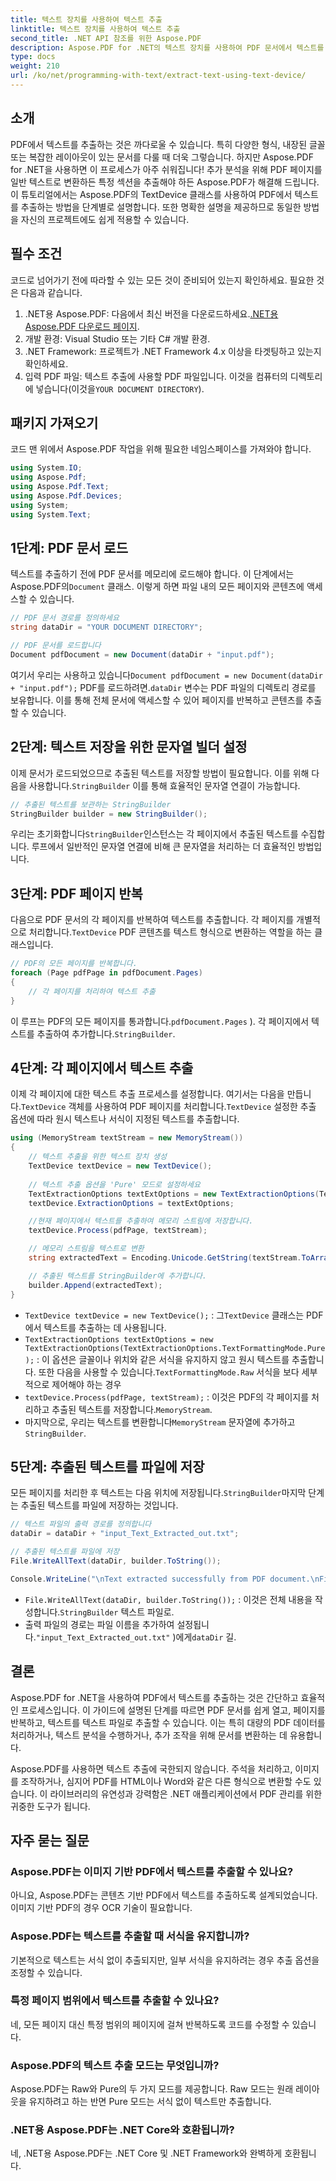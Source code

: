 ```yaml
---
title: 텍스트 장치를 사용하여 텍스트 추출
linktitle: 텍스트 장치를 사용하여 텍스트 추출
second_title: .NET API 참조를 위한 Aspose.PDF
description: Aspose.PDF for .NET의 텍스트 장치를 사용하여 PDF 문서에서 텍스트를 추출하는 방법을 알아보세요.
type: docs
weight: 210
url: /ko/net/programming-with-text/extract-text-using-text-device/
---
```

## 소개

PDF에서 텍스트를 추출하는 것은 까다로울 수 있습니다. 특히 다양한 형식, 내장된 글꼴 또는 복잡한 레이아웃이 있는 문서를 다룰 때 더욱 그렇습니다. 하지만 Aspose.PDF for .NET을 사용하면 이 프로세스가 아주 쉬워집니다! 추가 분석을 위해 PDF 페이지를 일반 텍스트로 변환하든 특정 섹션을 추출해야 하든 Aspose.PDF가 해결해 드립니다. 이 튜토리얼에서는 Aspose.PDF의 TextDevice 클래스를 사용하여 PDF에서 텍스트를 추출하는 방법을 단계별로 설명합니다. 또한 명확한 설명을 제공하므로 동일한 방법을 자신의 프로젝트에도 쉽게 적용할 수 있습니다.

## 필수 조건

코드로 넘어가기 전에 따라할 수 있는 모든 것이 준비되어 있는지 확인하세요. 필요한 것은 다음과 같습니다.

1.  .NET용 Aspose.PDF: 다음에서 최신 버전을 다운로드하세요.[.NET용 Aspose.PDF 다운로드 페이지](https://releases.aspose.com/pdf/net/).
2. 개발 환경: Visual Studio 또는 기타 C# 개발 환경.
3. .NET Framework: 프로젝트가 .NET Framework 4.x 이상을 타겟팅하고 있는지 확인하세요.
4. 입력 PDF 파일: 텍스트 추출에 사용할 PDF 파일입니다. 이것을 컴퓨터의 디렉토리에 넣습니다(이것을`YOUR DOCUMENT DIRECTORY`).

## 패키지 가져오기

코드 맨 위에서 Aspose.PDF 작업을 위해 필요한 네임스페이스를 가져와야 합니다.

```csharp
using System.IO;
using Aspose.Pdf;
using Aspose.Pdf.Text;
using Aspose.Pdf.Devices;
using System;
using System.Text;
```

## 1단계: PDF 문서 로드

 텍스트를 추출하기 전에 PDF 문서를 메모리에 로드해야 합니다. 이 단계에서는 Aspose.PDF의`Document` 클래스. 이렇게 하면 파일 내의 모든 페이지와 콘텐츠에 액세스할 수 있습니다.

```csharp
// PDF 문서 경로를 정의하세요
string dataDir = "YOUR DOCUMENT DIRECTORY";

// PDF 문서를 로드합니다
Document pdfDocument = new Document(dataDir + "input.pdf");
```

 여기서 우리는 사용하고 있습니다`Document pdfDocument = new Document(dataDir + "input.pdf");` PDF를 로드하려면.`dataDir` 변수는 PDF 파일의 디렉토리 경로를 보유합니다. 이를 통해 전체 문서에 액세스할 수 있어 페이지를 반복하고 콘텐츠를 추출할 수 있습니다.

## 2단계: 텍스트 저장을 위한 문자열 빌더 설정

 이제 문서가 로드되었으므로 추출된 텍스트를 저장할 방법이 필요합니다. 이를 위해 다음을 사용합니다.`StringBuilder` 이를 통해 효율적인 문자열 연결이 가능합니다.

```csharp
// 추출된 텍스트를 보관하는 StringBuilder
StringBuilder builder = new StringBuilder();
```

 우리는 초기화합니다`StringBuilder`인스턴스는 각 페이지에서 추출된 텍스트를 수집합니다. 루프에서 일반적인 문자열 연결에 비해 큰 문자열을 처리하는 더 효율적인 방법입니다.

## 3단계: PDF 페이지 반복

 다음으로 PDF 문서의 각 페이지를 반복하여 텍스트를 추출합니다. 각 페이지를 개별적으로 처리합니다.`TextDevice` PDF 콘텐츠를 텍스트 형식으로 변환하는 역할을 하는 클래스입니다.

```csharp
// PDF의 모든 페이지를 반복합니다.
foreach (Page pdfPage in pdfDocument.Pages)
{
    // 각 페이지를 처리하여 텍스트 추출
}
```

이 루프는 PDF의 모든 페이지를 통과합니다.`pdfDocument.Pages` ). 각 페이지에서 텍스트를 추출하여 추가합니다.`StringBuilder`.

## 4단계: 각 페이지에서 텍스트 추출

 이제 각 페이지에 대한 텍스트 추출 프로세스를 설정합니다. 여기서는 다음을 만듭니다.`TextDevice` 객체를 사용하여 PDF 페이지를 처리합니다.`TextDevice` 설정한 추출 옵션에 따라 원시 텍스트나 서식이 지정된 텍스트를 추출합니다.

```csharp
using (MemoryStream textStream = new MemoryStream())
{
    // 텍스트 추출을 위한 텍스트 장치 생성
    TextDevice textDevice = new TextDevice();
    
    // 텍스트 추출 옵션을 'Pure' 모드로 설정하세요
    TextExtractionOptions textExtOptions = new TextExtractionOptions(TextExtractionOptions.TextFormattingMode.Pure);
    textDevice.ExtractionOptions = textExtOptions;

    //현재 페이지에서 텍스트를 추출하여 메모리 스트림에 저장합니다.
    textDevice.Process(pdfPage, textStream);

    // 메모리 스트림을 텍스트로 변환
    string extractedText = Encoding.Unicode.GetString(textStream.ToArray());

    // 추출된 텍스트를 StringBuilder에 추가합니다.
    builder.Append(extractedText);
}
```

- `TextDevice textDevice = new TextDevice();` : 그`TextDevice` 클래스는 PDF에서 텍스트를 추출하는 데 사용됩니다.
- `TextExtractionOptions textExtOptions = new TextExtractionOptions(TextExtractionOptions.TextFormattingMode.Pure);` : 이 옵션은 글꼴이나 위치와 같은 서식을 유지하지 않고 원시 텍스트를 추출합니다. 또한 다음을 사용할 수 있습니다.`TextFormattingMode.Raw` 서식을 보다 세부적으로 제어해야 하는 경우
- `textDevice.Process(pdfPage, textStream);` : 이것은 PDF의 각 페이지를 처리하고 추출된 텍스트를 저장합니다.`MemoryStream`.
-  마지막으로, 우리는 텍스트를 변환합니다`MemoryStream` 문자열에 추가하고`StringBuilder`.

## 5단계: 추출된 텍스트를 파일에 저장

 모든 페이지를 처리한 후 텍스트는 다음 위치에 저장됩니다.`StringBuilder`마지막 단계는 추출된 텍스트를 파일에 저장하는 것입니다.

```csharp
// 텍스트 파일의 출력 경로를 정의합니다
dataDir = dataDir + "input_Text_Extracted_out.txt";

// 추출된 텍스트를 파일에 저장
File.WriteAllText(dataDir, builder.ToString());

Console.WriteLine("\nText extracted successfully from PDF document.\nFile saved at " + dataDir);
```

- `File.WriteAllText(dataDir, builder.ToString());` : 이것은 전체 내용을 작성합니다.`StringBuilder` 텍스트 파일로.
- 출력 파일의 경로는 파일 이름을 추가하여 설정됩니다.`"input_Text_Extracted_out.txt"` )에게`dataDir` 길.

## 결론

Aspose.PDF for .NET을 사용하여 PDF에서 텍스트를 추출하는 것은 간단하고 효율적인 프로세스입니다. 이 가이드에 설명된 단계를 따르면 PDF 문서를 쉽게 열고, 페이지를 반복하고, 텍스트를 텍스트 파일로 추출할 수 있습니다. 이는 특히 대량의 PDF 데이터를 처리하거나, 텍스트 분석을 수행하거나, 추가 조작을 위해 문서를 변환하는 데 유용합니다.

Aspose.PDF를 사용하면 텍스트 추출에 국한되지 않습니다. 주석을 처리하고, 이미지를 조작하거나, 심지어 PDF를 HTML이나 Word와 같은 다른 형식으로 변환할 수도 있습니다. 이 라이브러리의 유연성과 강력함은 .NET 애플리케이션에서 PDF 관리를 위한 귀중한 도구가 됩니다.

## 자주 묻는 질문

### Aspose.PDF는 이미지 기반 PDF에서 텍스트를 추출할 수 있나요?
아니요, Aspose.PDF는 콘텐츠 기반 PDF에서 텍스트를 추출하도록 설계되었습니다. 이미지 기반 PDF의 경우 OCR 기술이 필요합니다.

### Aspose.PDF는 텍스트를 추출할 때 서식을 유지합니까?
기본적으로 텍스트는 서식 없이 추출되지만, 일부 서식을 유지하려는 경우 추출 옵션을 조정할 수 있습니다.

### 특정 페이지 범위에서 텍스트를 추출할 수 있나요?
네, 모든 페이지 대신 특정 범위의 페이지에 걸쳐 반복하도록 코드를 수정할 수 있습니다.

### Aspose.PDF의 텍스트 추출 모드는 무엇입니까?
Aspose.PDF는 Raw와 Pure의 두 가지 모드를 제공합니다. Raw 모드는 원래 레이아웃을 유지하려고 하는 반면 Pure 모드는 서식 없이 텍스트만 추출합니다.

### .NET용 Aspose.PDF는 .NET Core와 호환됩니까?
네, .NET용 Aspose.PDF는 .NET Core 및 .NET Framework와 완벽하게 호환됩니다.